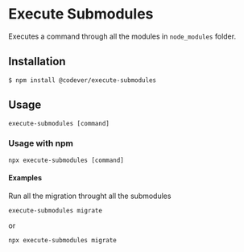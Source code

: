 # Execute Submodules

Executes a command through all the modules in `node_modules` folder.

## Installation

    $ npm install @codever/execute-submodules



## Usage

```
execute-submodules [command]
```

### Usage with npm

```
npx execute-submodules [command]
```


#### Examples

Run all the migration throught all the submodules

```
execute-submodules migrate
```

or

```
npx execute-submodules migrate
```

